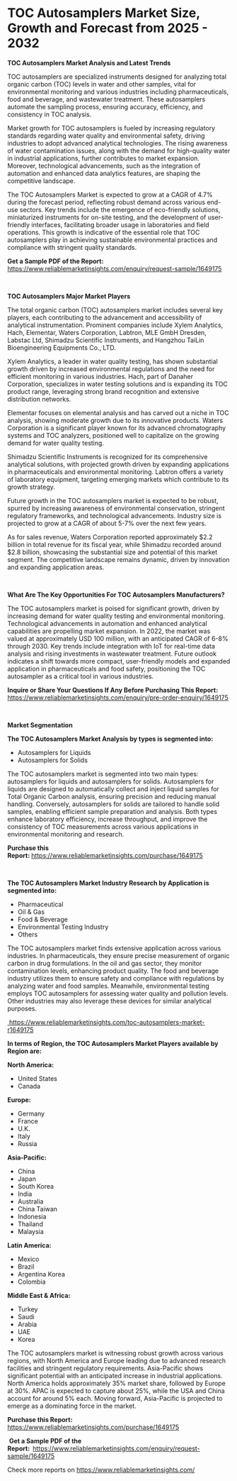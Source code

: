 <p><h1>TOC Autosamplers Market Size, Growth and Forecast from 2025 - 2032</h1></p><p><strong>TOC Autosamplers Market Analysis and Latest Trends</strong></p>
<p><p>TOC autosamplers are specialized instruments designed for analyzing total organic carbon (TOC) levels in water and other samples, vital for environmental monitoring and various industries including pharmaceuticals, food and beverage, and wastewater treatment. These autosamplers automate the sampling process, ensuring accuracy, efficiency, and consistency in TOC analysis.</p><p>Market growth for TOC autosamplers is fueled by increasing regulatory standards regarding water quality and environmental safety, driving industries to adopt advanced analytical technologies. The rising awareness of water contamination issues, along with the demand for high-quality water in industrial applications, further contributes to market expansion. Moreover, technological advancements, such as the integration of automation and enhanced data analytics features, are shaping the competitive landscape.</p><p>The TOC Autosamplers Market is expected to grow at a CAGR of 4.7% during the forecast period, reflecting robust demand across various end-use sectors. Key trends include the emergence of eco-friendly solutions, miniaturized instruments for on-site testing, and the development of user-friendly interfaces, facilitating broader usage in laboratories and field operations. This growth is indicative of the essential role that TOC autosamplers play in achieving sustainable environmental practices and compliance with stringent quality standards.</p></p>
<p><strong>Get a Sample PDF of the Report:&nbsp;</strong> <a href="https://www.reliablemarketinsights.com/enquiry/request-sample/1649175?utm_campaign=3584&utm_medium=2&utm_source=Github&utm_content=ia&utm_term=26032025&utm_id=toc-autosamplers">https://www.reliablemarketinsights.com/enquiry/request-sample/1649175</a></p>
<p>&nbsp;</p>
<p><strong>TOC Autosamplers Major Market Players</strong></p>
<p><p>The total organic carbon (TOC) autosamplers market includes several key players, each contributing to the advancement and accessibility of analytical instrumentation. Prominent companies include Xylem Analytics, Hach, Elementar, Waters Corporation, Labtron, MLE GmbH Dresden, Labstac Ltd, Shimadzu Scientific Instruments, and Hangzhou TaiLin Bioengineering Equipments Co., LTD.</p><p>Xylem Analytics, a leader in water quality testing, has shown substantial growth driven by increased environmental regulations and the need for efficient monitoring in various industries. Hach, part of Danaher Corporation, specializes in water testing solutions and is expanding its TOC product range, leveraging strong brand recognition and extensive distribution networks.</p><p>Elementar focuses on elemental analysis and has carved out a niche in TOC analysis, showing moderate growth due to its innovative products. Waters Corporation is a significant player known for its advanced chromatography systems and TOC analyzers, positioned well to capitalize on the growing demand for water quality testing.</p><p>Shimadzu Scientific Instruments is recognized for its comprehensive analytical solutions, with projected growth driven by expanding applications in pharmaceuticals and environmental monitoring. Labtron offers a variety of laboratory equipment, targeting emerging markets which contribute to its growth strategy.</p><p>Future growth in the TOC autosamplers market is expected to be robust, spurred by increasing awareness of environmental conservation, stringent regulatory frameworks, and technological advancements. Industry size is projected to grow at a CAGR of about 5-7% over the next few years.</p><p>As for sales revenue, Waters Corporation reported approximately $2.2 billion in total revenue for its fiscal year, while Shimadzu recorded around $2.8 billion, showcasing the substantial size and potential of this market segment. The competitive landscape remains dynamic, driven by innovation and expanding application areas.</p></p>
<p>&nbsp;</p>
<p><strong>What Are The Key Opportunities For TOC Autosamplers Manufacturers?</strong></p>
<p><p>The TOC autosamplers market is poised for significant growth, driven by increasing demand for water quality testing and environmental monitoring. Technological advancements in automation and enhanced analytical capabilities are propelling market expansion. In 2022, the market was valued at approximately USD 100 million, with an anticipated CAGR of 6-8% through 2030. Key trends include integration with IoT for real-time data analysis and rising investments in wastewater treatment. Future outlook indicates a shift towards more compact, user-friendly models and expanded application in pharmaceuticals and food safety, positioning the TOC autosampler as a critical tool in various industries.</p></p>
<p><strong>Inquire or Share Your Questions If Any Before Purchasing This Report:</strong> <a href="https://www.reliablemarketinsights.com/enquiry/pre-order-enquiry/1649175?utm_campaign=3584&utm_medium=2&utm_source=Github&utm_content=ia&utm_term=26032025&utm_id=toc-autosamplers">https://www.reliablemarketinsights.com/enquiry/pre-order-enquiry/1649175</a></p>
<p>&nbsp;</p>
<p><strong>Market Segmentation</strong></p>
<p><strong>The TOC Autosamplers Market Analysis by types is segmented into:</strong></p>
<p><ul><li>Autosamplers for Liquids</li><li>Autosamplers for Solids</li></ul></p>
<p><p>The TOC autosamplers market is segmented into two main types: autosamplers for liquids and autosamplers for solids. Autosamplers for liquids are designed to automatically collect and inject liquid samples for Total Organic Carbon analysis, ensuring precision and reducing manual handling. Conversely, autosamplers for solids are tailored to handle solid samples, enabling efficient sample preparation and analysis. Both types enhance laboratory efficiency, increase throughput, and improve the consistency of TOC measurements across various applications in environmental monitoring and research.</p></p>
<p><strong>Purchase this Report:&nbsp;</strong><a href="https://www.reliablemarketinsights.com/purchase/1649175?utm_campaign=3584&utm_medium=2&utm_source=Github&utm_content=ia&utm_term=26032025&utm_id=toc-autosamplers">https://www.reliablemarketinsights.com/purchase/1649175</a></p>
<p>&nbsp;</p>
<p><strong>The TOC Autosamplers Market Industry Research by Application is segmented into:</strong></p>
<p><ul><li>Pharmaceutical</li><li>Oil & Gas</li><li>Food & Beverage</li><li>Environmental Testing Industry</li><li>Others</li></ul></p>
<p><p>The TOC autosamplers market finds extensive application across various industries. In pharmaceuticals, they ensure precise measurement of organic carbon in drug formulations. In the oil and gas sector, they monitor contamination levels, enhancing product quality. The food and beverage industry utilizes them to ensure safety and compliance with regulations by analyzing water and food samples. Meanwhile, environmental testing employs TOC autosamplers for assessing water quality and pollution levels. Other industries may also leverage these devices for similar analytical purposes.</p></p>
<p><a href="https://www.reliablemarketinsights.com/toc-autosamplers-market-r1649175?utm_campaign=3584&utm_medium=2&utm_source=Github&utm_content=ia&utm_term=26032025&utm_id=toc-autosamplers">&nbsp;https://www.reliablemarketinsights.com/toc-autosamplers-market-r1649175</a></p>
<p><strong>In terms of Region, the TOC Autosamplers Market Players available by Region are:</strong></p>
<p>
    <p> <strong> North America: </strong>
        <ul>
            <li>United States</li>
            <li>Canada</li>
        </ul>
        </p> 
    <p> <strong> Europe: </strong>
        <ul>
            <li>Germany</li>
            <li>France</li>
            <li>U.K.</li>
            <li>Italy</li>
            <li>Russia</li>
        </ul>
        </p> 
    <p> <strong> Asia-Pacific: </strong>
        <ul>
            <li>China</li>
            <li>Japan</li>
            <li>South Korea</li>
            <li>India</li>
            <li>Australia</li>
            <li>China Taiwan</li>
            <li>Indonesia</li>
            <li>Thailand</li>
            <li>Malaysia</li>
        </ul>
        </p> 
    <p> <strong> Latin America: </strong>
        <ul>
            <li>Mexico</li>
            <li>Brazil</li>
            <li>Argentina Korea</li>
            <li>Colombia</li>
        </ul>
        </p> 
    <p> <strong> Middle East & Africa: </strong>
        <ul>
            <li>Turkey</li>
            <li>Saudi</li>
            <li>Arabia</li>
            <li>UAE</li>
            <li>Korea</li>
        </ul>
    </p>
    </p>
<p><p>The TOC autosamplers market is witnessing robust growth across various regions, with North America and Europe leading due to advanced research facilities and stringent regulatory requirements. Asia-Pacific shows significant potential with an anticipated increase in industrial applications. North America holds approximately 35% market share, followed by Europe at 30%. APAC is expected to capture about 25%, while the USA and China account for around 5% each. Moving forward, Asia-Pacific is projected to emerge as a dominating force in the market.</p></p>
<p><strong>Purchase this Report: </strong><a href="https://www.reliablemarketinsights.com/purchase/1649175?utm_campaign=3584&utm_medium=2&utm_source=Github&utm_content=ia&utm_term=26032025&utm_id=toc-autosamplers">https://www.reliablemarketinsights.com/purchase/1649175</a></p>
<p>&nbsp;<strong>Get a Sample PDF of the Report:&nbsp;&nbsp;</strong><a href="https://www.reliablemarketinsights.com/enquiry/request-sample/1649175?utm_campaign=3584&utm_medium=2&utm_source=Github&utm_content=ia&utm_term=26032025&utm_id=toc-autosamplers">https://www.reliablemarketinsights.com/enquiry/request-sample/1649175</a></p>
<p><strong></strong></p>
<p>Check more reports on <a href="https://www.reliablemarketinsights.com/?utm_campaign=3584&utm_medium=2&utm_source=Github&utm_content=ia&utm_term=26032025&utm_id=toc-autosamplers">https://www.reliablemarketinsights.com/</a></p>